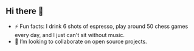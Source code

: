 ## Hi there 👋

- ⚡ Fun facts: I drink 6 shots of espresso, play around 50 chess games every day, and I just can't sit without music.
- 👯 I’m looking to collaborate on open source projects.
